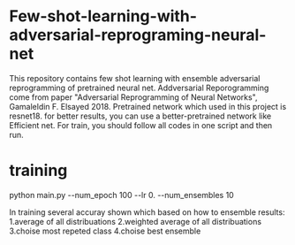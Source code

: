 # Few-shot-learning-with-adversarial-reprograming-neural-net
This repository contains few shot learning with ensemble adversarial reprogramming of pretrained neural net.
Addversarial Reporogramming come from paper "Adversarial Reprogramming of Neural Networks", Gamaleldin F. Elsayed 2018.
Pretrained network which used in this project is resnet18. for better results, you can use a better-pretrained network like Efficient net.
For train, you should follow all codes in one script and then run.


# training

 python main.py --num_epoch 100 --lr 0. --num_ensembles 10
 
 In training several accuray shown which based on how to ensemble results:
 1.average of all distribuations 
 2.weighted average of all distribuations 
 3.choise most repeted class 
 4.choise best ensemble

